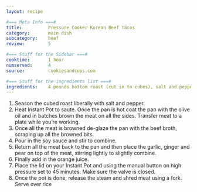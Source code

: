 ```yaml
---
layout: recipe

#=== Meta Info ===#
title: 			Pressure Cooker Korean Beef Tacos
category:		main dish					
subcategory:	beef
review:			5

#=== Stuff for the Sidebar ===#
cooktime:		1 hour
numserved:		4
source:			cookiesandcups.com

#=== Stuff for the ingredients list ===#
ingredients:	4 pounds bottom roast (cut in to cubes), salt and pepper, 2 tablespoons olive oil, 1 cup beef broth, 1/2 cup soy sauce, 5 cloves garlic (minced), 1 tablespoon fresh grated ginger, 1 pear or Granny Smith apple, juice of one large orange
---
```


1. Season the cubed roast liberally with salt and pepper.
2. Heat Instant Pot to saute. Once the pan is hot coat the pan with the olive oil and in batches brown the meat on all the sides. Transfer meat to a plate while you’re working.
3. Once all the meat is browned de-glaze the pan with the beef broth, scraping up all the browned bits.
4. Pour in the soy sauce and stir to combine.
5. Return all the meat back to the pan and then place the garlic, ginger and pear on top of the meat, stirring lightly to slightly combine.
6. Finally add in the orange juice.
7. Place the lid on your Instant Pot and using the manual button on high pressure set to 45 minutes. Make sure the valve is closed.
8. Once the pot is done, release the steam and shred meat using a fork.
Serve over rice
